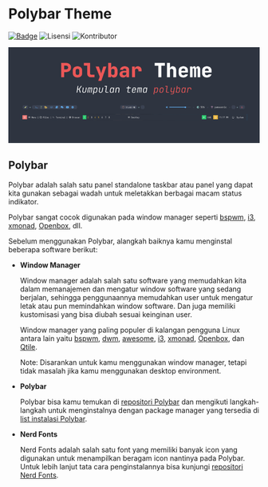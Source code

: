 # Polybar Theme

[![Badge](https://img.shields.io/discord/722002048643497994?label=discord&style=for-the-badge)](https://discord.gg/wpu)
![Lisensi](https://img.shields.io/github/license/bellshade/polybar-theme?style=for-the-badge)
![Kontributor](https://img.shields.io/github/contributors/bellshade/polybar-theme?style=for-the-badge)

![Arwen Theme](banner.png)

## Polybar

Polybar adalah salah satu panel standalone taskbar atau panel yang dapat kita
gunakan sebagai wadah untuk meletakkan berbagai macam status indikator.

Polybar sangat cocok digunakan pada window manager seperti
[bspwm](https://github.com/baskerville/bspwm), [i3](https://i3wm.org/),
[xmonad](https://xmonad.org/), [Openbox](https://openbox.org/), dll.

Sebelum menggunakan Polybar, alangkah baiknya kamu menginstal beberapa
software berikut:

- **Window Manager**

  Window manager adalah salah satu software yang memudahkan kita dalam
  memanajemen dan mengatur window software yang sedang berjalan, sehingga
  penggunaannya memudahkan user untuk mengatur letak atau pun memindahkan window
  software. Dan juga memiliki kustomisasi yang bisa diubah sesuai keinginan user.

  Window manager yang paling populer di kalangan pengguna Linux antara lain yaitu
  [bspwm](https://github.com/baskerville/bspwm), [dwm](https://dwm.suckless.org/),
  [awesome](https://awesomewm.org/), [i3](https://i3wm.org/),
  [xmonad](https://xmonad.org/), [Openbox](https://openbox.org/), dan
  [Qtile](https://qtile.org/).

  Note: Disarankan untuk kamu menggunakan window manager, tetapi tidak masalah
  jika kamu menggunakan desktop environment.

- **Polybar**

  Polybar bisa kamu temukan di [repositori Polybar](https://github.com/polybar/polybar)
  dan mengikuti langkah-langkah untuk menginstalnya dengan package manager yang
  tersedia di [list instalasi Polybar](https://github.com/polybar/polybar#installation).

- **Nerd Fonts**

  Nerd Fonts adalah salah satu font yang memiliki banyak icon yang digunakan
  untuk menampilkan beragam icon nantinya pada Polybar. Untuk lebih lanjut tata
  cara penginstalannya bisa kunjungi
  [repositori Nerd Fonts](https://github.com/ryanoasis/nerd-fonts).
